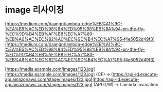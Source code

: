 # image 리사이징



[https://medium.com/daangn/lambda-edge%EB%A1%9C-%EA%B5%AC%ED%98%84%ED%95%98%EB%8A%94-on-the-fly-%EC%9D%B4%EB%AF%B8%EC%A7%80-%EB%A6%AC%EC%82%AC%EC%9D%B4%EC%A7%95-f4e5052d49f3](https://medium.com/daangn/lambda-edge%EB%A1%9C-%EA%B5%AC%ED%98%84%ED%95%98%EB%8A%94-on-the-fly-%EC%9D%B4%EB%AF%B8%EC%A7%80-%EB%A6%AC%EC%82%AC%EC%9D%B4%EC%A7%95-f4e5052d49f3)  
  
  
[https://media.example.com/images/123.jpg](https://media.example.com/images/123.jpg) \(CF\) -&gt; [https://api-id.execute-api.amazonaws.com/stage/images/123.jpg](https://api-id.execute-api.amazonaws.com/stage/images/123.jpg) \(API G/W\) -&gt; Lambda Invocation

